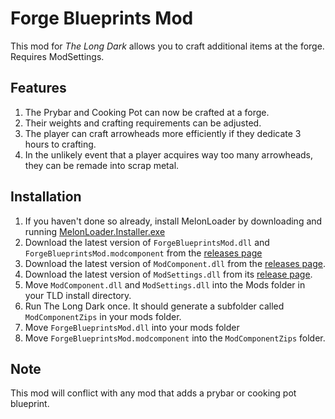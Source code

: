 ﻿# Forge Blueprints Mod

This mod for *The Long Dark* allows you to craft additional items at the forge. Requires ModSettings.

## Features

1. The Prybar and Cooking Pot can now be crafted at a forge.
2. Their weights and crafting requirements can be adjusted.
3. The player can craft arrowheads more efficiently if they dedicate 3 hours to crafting.
4. In the unlikely event that a player acquires way too many arrowheads, they can be remade into scrap metal.

## Installation

1. If you haven't done so already, install MelonLoader by downloading and running [MelonLoader.Installer.exe](https://github.com/HerpDerpinstine/MelonLoader/releases/latest/download/MelonLoader.Installer.exe)
2. Download the latest version of `ForgeBlueprintsMod.dll` and `ForgeBlueprintsMod.modcomponent` from the [releases page](https://github.com/ds5678/ForgeBlueprintsMod/releases)
3. Download the latest version of `ModComponent.dll` from the [releases page](https://github.com/ds5678/ModComponent/releases).
4. Download the latest version of `ModSettings.dll` from its [release page](https://github.com/zeobviouslyfakeacc/ModSettings/releases).
5. Move `ModComponent.dll` and `ModSettings.dll` into the Mods folder in your TLD install directory.
6. Run The Long Dark once. It should generate a subfolder called `ModComponentZips` in your mods folder.
7. Move `ForgeBlueprintsMod.dll` into your mods folder
8. Move `ForgeBlueprintsMod.modcomponent` into the `ModComponentZips` folder.

## Note

This mod will conflict with any mod that adds a prybar or cooking pot blueprint. 